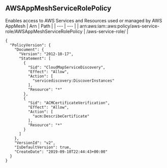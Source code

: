 
## AWSAppMeshServiceRolePolicy
Enables access to AWS Services and Resources used or managed by AWS AppMesh
| Arn | Path |
| --- | --- |
| arn:aws:iam::aws:policy/aws-service-role/AWSAppMeshServiceRolePolicy | /aws-service-role/ |
```
{
  "PolicyVersion": {
    "Document": {
      "Version": "2012-10-17",
      "Statement": [
        {
          "Sid": "CloudMapServiceDiscovery",
          "Effect": "Allow",
          "Action": [
            "servicediscovery:DiscoverInstances"
          ],
          "Resource": "*"
        },
        {
          "Sid": "ACMCertificateVerification",
          "Effect": "Allow",
          "Action": [
            "acm:DescribeCertificate"
          ],
          "Resource": "*"
        }
      ]
    },
    "VersionId": "v2",
    "IsDefaultVersion": true,
    "CreateDate": "2019-09-10T22:44:43+00:00"
  }
}
```
